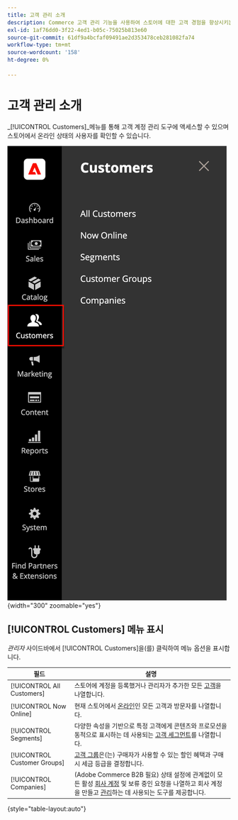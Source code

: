 ```yaml
---
title: 고객 관리 소개
description: Commerce 고객 관리 기능을 사용하여 스토어에 대한 고객 경험을 향상시키는 방법을 알아봅니다.
exl-id: 1af76dd0-3f22-4ed1-b05c-75025b813e60
source-git-commit: 61df9a4bcfaf09491ae2d353478ceb281082fa74
workflow-type: tm+mt
source-wordcount: '158'
ht-degree: 0%

---
```


# 고객 관리 소개

_[!UICONTROL Customers]_메뉴를 통해 고객 계정 관리 도구에 액세스할 수 있으며 스토어에서 온라인 상태의 사용자를 확인할 수 있습니다.

![고객 메뉴](assets/admin-menu-customers.png){width="300" zoomable="yes"}

## [!UICONTROL Customers] 메뉴 표시

_관리자_ 사이드바에서 [!UICONTROL Customers]을(를) 클릭하여 메뉴 옵션을 표시합니다.

| 필드 | 설명 |
|---|---|
| [!UICONTROL All Customers] | 스토어에 계정을 등록했거나 관리자가 추가한 모든 [고객](../customers/customers-all.md)을 나열합니다. |
| [!UICONTROL Now Online] | 현재 스토어에서 [온라인](../customers/now-online.md)인 모든 고객과 방문자를 나열합니다. |
| [!UICONTROL Segments] | 다양한 속성을 기반으로 특정 고객에게 콘텐츠와 프로모션을 동적으로 표시하는 데 사용되는 [고객 세그먼트](../customers/customer-segments.md)를 나열합니다. |
| [!UICONTROL Customer Groups] | [고객 그룹](../customers/customer-groups.md)은(는) 구매자가 사용할 수 있는 할인 혜택과 구매 시 세금 등급을 결정합니다. |
| [!UICONTROL Companies] | (Adobe Commerce B2B 필요) 상태 설정에 관계없이 모든 활성 [회사 계정](../b2b/account-companies.md) 및 보류 중인 요청을 나열하고 회사 계정을 만들고 [관리](../b2b/account-company-manage.md)하는 데 사용되는 도구를 제공합니다. |

{style="table-layout:auto"}
